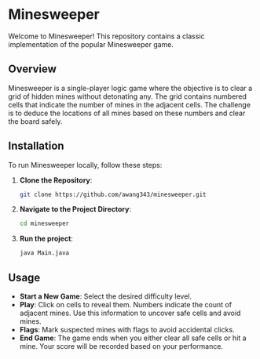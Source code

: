# Minesweeper

Welcome to Minesweeper! This repository contains a classic implementation of the popular Minesweeper game.

## Overview

Minesweeper is a single-player logic game where the objective is to clear a grid of hidden mines without detonating any. The grid contains numbered cells that indicate the number of mines in the adjacent cells. The challenge is to deduce the locations of all mines based on these numbers and clear the board safely.

## Installation

To run Minesweeper locally, follow these steps:

1. **Clone the Repository**:

    ```bash
    git clone https://github.com/awang343/minesweeper.git
    ```

2. **Navigate to the Project Directory**:

    ```bash
    cd minesweeper
    ```

3. **Run the project**:

    ```bash
    java Main.java
    ```

## Usage

- **Start a New Game**: Select the desired difficulty level.
- **Play**: Click on cells to reveal them. Numbers indicate the count of adjacent mines. Use this information to uncover safe cells and avoid mines.
- **Flags**: Mark suspected mines with flags to avoid accidental clicks.
- **End Game**: The game ends when you either clear all safe cells or hit a mine. Your score will be recorded based on your performance.
